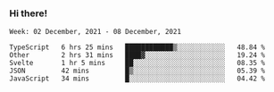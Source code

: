 ### Hi there!

<!--START_SECTION:waka-->
```text
Week: 02 December, 2021 - 08 December, 2021

TypeScript   6 hrs 25 mins   ████████████▒░░░░░░░░░░░░   48.84 % 
Other        2 hrs 31 mins   ████▓░░░░░░░░░░░░░░░░░░░░   19.24 % 
Svelte       1 hr 5 mins     ██░░░░░░░░░░░░░░░░░░░░░░░   08.35 % 
JSON         42 mins         █▒░░░░░░░░░░░░░░░░░░░░░░░   05.39 % 
JavaScript   34 mins         █░░░░░░░░░░░░░░░░░░░░░░░░   04.42 % 
```
<!--END_SECTION:waka-->
